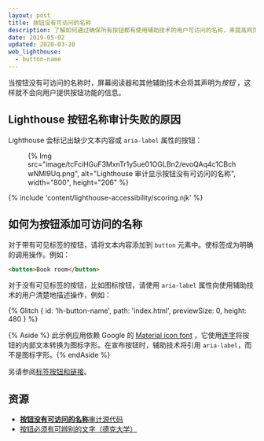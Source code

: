 ```yaml
---
layout: post
title: 按钮没有可访问的名称
description: 了解如何通过确保所有按钮都有使用辅助技术的用户可访问的名称，来提高网页的可访问性。
date: 2019-05-02
updated: 2020-03-20
web_lighthouse:
  - button-name
---
```


当按钮没有可访问的名称时，屏幕阅读器和其他辅助技术会将其声明为*按钮* ，这样就不会向用户提供按钮功能的信息。

## Lighthouse 按钮名称审计失败的原因

Lighthouse 会标记出缺少文本内容或 `aria-label` 属性的按钮：

<figure>{% Img src="image/tcFciHGuF3MxnTr1y5ue01OGLBn2/evoQAq4c1CBchwNMl9Uq.png", alt="Lighthouse 审计显示按钮没有可访问的名称", width="800", height="206" %}</figure>

{% include 'content/lighthouse-accessibility/scoring.njk' %}

## 如何为按钮添加可访问的名称

对于带有可见标签的按钮，请将文本内容添加到 `button` 元素中。使标签成为明确的调用操作。例如：

```html
<button>Book room</button>
```

对于没有可见标签的按钮，比如图标按钮，请使用 `aria-label` 属性向使用辅助技术的用户清楚地描述操作，例如：

{% Glitch { id: 'lh-button-name', path: 'index.html', previewSize: 0, height: 480 } %}

{% Aside %} 此示例应用依赖 Google 的 [Material icon font](https://google.github.io/material-design-icons/) ，它使用[连字](https://alistapart.com/article/the-era-of-symbol-fonts/)将按钮的内部文本转换为图标字形。在宣布按钮时，辅助技术将引用 `aria-label`，而不是图标字形。{% endAside %}

另请参阅[标签按钮和链接](/labels-and-text-alternatives#label-buttons-and-links)。

## 资源

- [**按钮没有可访问的名称**审计源代码](https://github.com/GoogleChrome/lighthouse/blob/master/core/audits/accessibility/button-name.js)
- [按钮必须有可辨别的文字（德克大学）](https://dequeuniversity.com/rules/axe/3.3/button-name)
